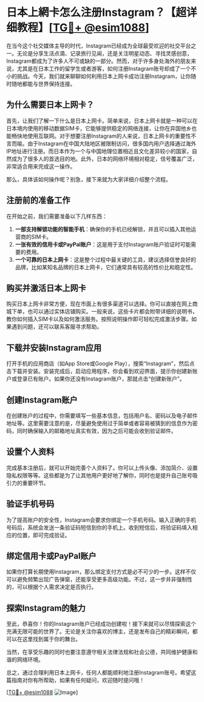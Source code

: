 # 日本上網卡怎么注册Instagram？【超详细教程】[[TG💪+ @esim1088](https://t.me/s/esim1088)]

在当今这个社交媒体主导的时代，Instagram已经成为全球最受欢迎的社交平台之一。无论是分享生活点滴、记录旅行见闻，还是关注明星动态、寻找灵感创意，Instagram都成为了许多人不可或缺的一部分。然而，对于许多身处海外的朋友来说，尤其是在日本工作的留学生或者游客，如何注册Instagram账号却成了一个不小的挑战。今天，我们就来聊聊如何利用日本上网卡成功注册Instagram，让你随时随地都能与世界保持连接。

## 为什么需要日本上网卡？

首先，让我们了解一下什么是日本上网卡。简单来说，日本上网卡就是一种可以在日本境内使用的移动数据SIM卡，它能够提供稳定的网络连接，让你在异国他乡也能畅快地使用互联网。对于想要注册Instagram的人来说，日本上网卡的重要性不言而喻。由于Instagram在中国大陆地区被限制访问，很多国内用户选择通过海外IP地址进行注册。而日本作为一个与中国地理位置相近且文化差异较小的国家，自然成为了很多人的首选目的地。此外，日本的网络环境相对稳定，信号覆盖广泛，非常适合用来完成这一操作。

那么，具体该如何操作呢？别急，接下来就为大家详细介绍整个流程。

## 注册前的准备工作

在开始之前，我们需要准备以下几样东西：

1. **一部支持解锁功能的智能手机**：确保你的手机已经解锁，并且可以插入其他运营商的SIM卡。
2. **一张有效的信用卡或PayPal账户**：这是用于支付Instagram账户验证时可能需要的费用。
3. **一个可靠的日本上网卡**：这是整个过程中最关键的工具，建议选择信誉良好的品牌，比如某知名品牌的日本上网卡，它们通常具有较高的性价比和稳定性。

## 购买并激活日本上网卡

购买日本上网卡非常方便，现在市面上有很多渠道可以选择。你可以直接在网上商城下单，也可以通过实体店铺购买。一般来说，这些卡片都会附带详细的说明书，教你如何插入SIM卡以及如何激活服务。按照说明操作即可轻松完成激活步骤。如果遇到问题，还可以联系客服寻求帮助。

## 下载并安装Instagram应用

打开手机的应用商店（如App Store或Google Play），搜索“Instagram”，然后点击下载并安装。安装完成后，启动应用程序，你会看到欢迎界面，提示你创建新账户或登录已有账户。如果你还没有Instagram账户，那就点击“创建新账户”。

## 创建Instagram账户

在创建账户的过程中，你需要填写一些基本信息，包括用户名、密码以及电子邮件地址等。这里需要注意的是，尽量避免使用过于简单或者容易被猜到的信息作为密码，同时确保输入的邮箱地址真实有效，因为之后可能会收到验证邮件。

## 设置个人资料

完成基本注册后，就可以开始完善个人资料了。你可以上传头像、添加简介、设置隐私权限等等。这些都是为了让其他用户更好地了解你，同时也是提升自己账号吸引力的重要环节。

## 验证手机号码

为了提高账户的安全性，Instagram会要求你绑定一个手机号码。输入正确的手机号码后，系统会发送一条验证码短信到你的手机上。收到短信后，将验证码填入相应的位置，即可完成验证。

## 绑定信用卡或PayPal账户

如果你打算长期使用Instagram，那么绑定支付方式是必不可少的一步。这样不仅可以避免频繁出现广告弹窗，还能享受更多高级功能。不过，这一步并非强制性的，可以根据个人需求决定是否执行。

## 探索Instagram的魅力

至此，恭喜你！你的Instagram账户已经成功创建啦！接下来就可以尽情探索这个充满无限可能的世界了。无论是关注你喜欢的博主，还是发布自己的精彩瞬间，都可以在这里找到属于你的舞台。

当然，在享受乐趣的同时也要注意遵守相关法律法规和社会公德，共同维护健康和谐的网络环境。

总之，通过合理利用日本上网卡，任何人都能顺利地注册Instagram账号。希望这篇指南对你有所帮助，如果有任何疑问，欢迎随时提问哦！

[[TG💪+ @esim1088](https://t.me/s/esim1088) ![Image](https://i.postimg.cc/4NQfJmqS/Snipaste-2025-05-13-00-14-12.png)]